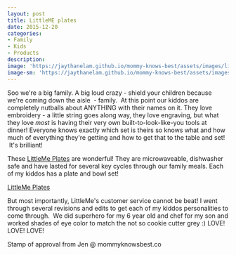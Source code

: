 ```yaml
---
layout: post
title: LittleME plates
date: 2015-12-20
categories:
- Family
- Kids
- Products
description:
image: 'https://jaythanelam.github.io/mommy-knows-best/assets/images/little-plates.jpg'
image-sm: 'https://jaythanelam.github.io/mommy-knows-best/assets/images/little-plates.jpg'
---
```


Soo we're a big family. A big loud crazy - shield your children because we're coming down the aisle  - family.  At this point our kiddos are completely nutballs about ANYTHING with their names on it. They love embroidery - a little string goes along way, they love engraving, but what they love <em>most</em> is having their very own built-to-look-like-you tools at dinner! Everyone knows exactly which set is theirs so knows what and how much of everything they're getting and how to get that to the table and set!  It's brilliant!

These [LittleMe Plates](http://www.littlemeplates.com/dinnerware-sets/#/home) are wonderful! They are microwaveable, dishwasher safe and have lasted for several key cycles through our family meals. Each of my kiddos has a plate and bowl set!

[LittleMe Plates](https://jaythanelam.github.io/mommy-knows-best/assets/images/littleme-plates.jpg)

But most importantly, LittleMe's customer service cannot be beat! I went through several revisions and edits to get each of my kiddos personalities to come through.  We did superhero for my 6 year old and chef for my son and worked shades of eye color to match the not so cookie cutter grey :) LOVE! LOVE! LOVE!

Stamp of approval from Jen @ mommyknowsbest.co
